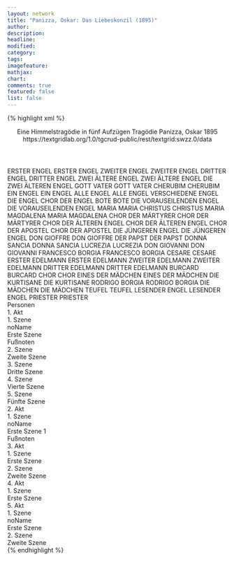 ```yaml
---
layout: network
title: "Panizza, Oskar: Das Liebeskonzil (1895)"
author:
description:
headline:
modified:
category:
tags:
imagefeature:
mathjax:
chart:
comments: true
featured: false
list: false
---
```

{% highlight xml %}
<?xml-model href="https://raw.githubusercontent.com/DLiNa/project/master/rules/lina.rnc"?><?xml-model href="https://raw.githubusercontent.com/DLiNa/project/master/rules/lina.sch"?>
<play xmlns="http://lina.digital">
  <header>
    <title>Das Liebeskonzil</title>
    <subtitle>Eine Himmelstragödie in fünf Aufzügen</subtitle>
    <genretitle>Tragödie</genretitle>
    <author>Panizza, Oskar</author>
    <date type="print" when="1895">1895</date>
    <date type="premiere"/>
    <date type="written"/>
    <source>https://textgridlab.org/1.0/tgcrud-public/rest/textgrid:swzz.0/data</source>
  </header>
  <personae>
    <character>
      <name>ERSTER ENGEL</name>
      <alias xml:id="erster_engel">
        <name>ERSTER ENGEL</name>
      </alias>
    </character>
    <character>
      <name>ZWEITER ENGEL</name>
      <alias xml:id="zweiter_engel">
        <name>ZWEITER ENGEL</name>
      </alias>
    </character>
    <character>
      <name>DRITTER ENGEL</name>
      <alias xml:id="dritter_engel">
        <name>DRITTER ENGEL</name>
      </alias>
    </character>
    <character>
      <name>ZWEI ÄLTERE ENGEL</name>
      <alias xml:id="zwei_ältere_engel">
        <name>ZWEI ÄLTERE ENGEL</name>
      </alias>
      <alias xml:id="die_zwei_älteren_engel">
        <name>DIE ZWEI ÄLTEREN ENGEL</name>
      </alias>
    </character>
    <character>
      <name>GOTT VATER</name>
      <alias xml:id="gott_vater">
        <name>GOTT VATER</name>
      </alias>
    </character>
    <character>
      <name>CHERUBIM</name>
      <alias xml:id="cherubim">
        <name>CHERUBIM</name>
      </alias>
    </character>
    <character>
      <name>EIN ENGEL</name>
      <alias xml:id="ein_engel">
        <name>EIN ENGEL</name>
      </alias>
    </character>
    <character>
      <name>ALLE ENGEL</name>
      <alias xml:id="alle_engel">
        <name>ALLE ENGEL</name>
      </alias>
      <alias xml:id="verschiedene_engel">
        <name>VERSCHIEDENE ENGEL</name>
      </alias>
      <alias xml:id="die_engel">
        <name>DIE ENGEL</name>
      </alias>
      <alias xml:id="chor_der_engel">
        <name>CHOR DER ENGEL</name>
      </alias>
    </character>
    <character>
      <name>BOTE</name>
      <alias xml:id="bote">
        <name>BOTE</name>
      </alias>
    </character>
    <character>
      <name>DIE VORAUSEILENDEN ENGEL</name>
      <alias xml:id="die_vorauseilenden_engel">
        <name>DIE VORAUSEILENDEN ENGEL</name>
      </alias>
    </character>
    <character>
      <name>MARIA</name>
      <alias xml:id="maria">
        <name>MARIA</name>
      </alias>
    </character>
    <character>
      <name>CHRISTUS</name>
      <alias xml:id="christus">
        <name>CHRISTUS</name>
      </alias>
    </character>
    <character>
      <name>MARIA MAGDALENA</name>
      <alias xml:id="maria_magdalena">
        <name>MARIA MAGDALENA</name>
      </alias>
    </character>
    <character>
      <name>CHOR DER MÄRTYRER</name>
      <alias xml:id="chor_der_märtyrer">
        <name>CHOR DER MÄRTYRER</name>
      </alias>
    </character>
    <character>
      <name>CHOR DER ÄLTEREN ENGEL</name>
      <alias xml:id="chor_der_älteren_engel">
        <name>CHOR DER ÄLTEREN ENGEL</name>
      </alias>
    </character>
    <character>
      <name>CHOR DER APOSTEL</name>
      <alias xml:id="chor_der_apostel">
        <name>CHOR DER APOSTEL</name>
      </alias>
    </character>
    <character>
      <name>DIE JÜNGEREN ENGEL</name>
      <alias xml:id="die_jüngeren_engel">
        <name>DIE JÜNGEREN ENGEL</name>
      </alias>
    </character>
    <character>
      <name>DON GIOFFRE</name>
      <alias xml:id="don_gioffre">
        <name>DON GIOFFRE</name>
      </alias>
    </character>
    <character>
      <name>DER PAPST</name>
      <alias xml:id="der_papst">
        <name>DER PAPST</name>
      </alias>
    </character>
    <character>
      <name>DONNA SANCIA</name>
      <alias xml:id="donna_sancia">
        <name>DONNA SANCIA</name>
      </alias>
    </character>
    <character>
      <name>LUCREZIA</name>
      <alias xml:id="lucrezia">
        <name>LUCREZIA</name>
      </alias>
    </character>
    <character>
      <name>DON GIOVANNI</name>
      <alias xml:id="don_giovanni">
        <name>DON GIOVANNI</name>
      </alias>
    </character>
    <character>
      <name>FRANCESCO BORGIA</name>
      <alias xml:id="francesco_borgia">
        <name>FRANCESCO BORGIA</name>
      </alias>
    </character>
    <character>
      <name>CESARE</name>
      <alias xml:id="cesare">
        <name>CESARE</name>
      </alias>
    </character>
    <character>
      <name>ERSTER EDELMANN</name>
      <alias xml:id="erster_edelmann">
        <name>ERSTER EDELMANN</name>
      </alias>
    </character>
    <character>
      <name>ZWEITER EDELMANN</name>
      <alias xml:id="zweiter_edelmann">
        <name>ZWEITER EDELMANN</name>
      </alias>
    </character>
    <character>
      <name>DRITTER EDELMANN</name>
      <alias xml:id="dritter_edelmann">
        <name>DRITTER EDELMANN</name>
      </alias>
    </character>
    <character>
      <name>BURCARD</name>
      <alias xml:id="burcard">
        <name>BURCARD</name>
      </alias>
    </character>
    <character>
      <name>CHOR</name>
      <alias xml:id="chor">
        <name>CHOR</name>
      </alias>
    </character>
    <character>
      <name>EINES DER MÄDCHEN</name>
      <alias xml:id="eines_der_mädchen">
        <name>EINES DER MÄDCHEN</name>
      </alias>
    </character>
    <character>
      <name>DIE KURTISANE</name>
      <alias xml:id="die_kurtisane">
        <name>DIE KURTISANE</name>
      </alias>
    </character>
    <character>
      <name>RODRIGO BORGIA</name>
      <alias xml:id="rodrigo_borgia">
        <name>RODRIGO BORGIA</name>
      </alias>
    </character>
    <character>
      <name>DIE MÄDCHEN</name>
      <alias xml:id="die_mädchen">
        <name>DIE MÄDCHEN</name>
      </alias>
    </character>
    <character>
      <name>TEUFEL</name>
      <alias xml:id="teufel">
        <name>TEUFEL</name>
      </alias>
    </character>
    <character>
      <name>LESENDER ENGEL</name>
      <alias xml:id="lesender_engel">
        <name>LESENDER ENGEL</name>
      </alias>
    </character>
    <character>
      <name>PRIESTER</name>
      <alias xml:id="priester">
        <name>PRIESTER</name>
      </alias>
    </character>
  </personae>
  <text>
    <div>
      <head>Personen</head>
    </div>
    <div>
      <head>1. Akt</head>
      <div>
        <head>1. Szene</head>
        <div>
          <head>noName</head>
          <div>
            <head>Erste Szene</head>
            <sp who="#erster_engel">
              <amount n="16" unit="speech_acts"/>
              <amount n="120" unit="words"/>
              <amount n="15" unit="lines"/>
              <amount n="615" unit="chars"/>
            </sp>
            <sp who="#zweiter_engel">
              <amount n="12" unit="speech_acts"/>
              <amount n="93" unit="words"/>
              <amount n="11" unit="lines"/>
              <amount n="746" unit="chars"/>
            </sp>
            <sp who="#dritter_engel">
              <amount n="28" unit="speech_acts"/>
              <amount n="318" unit="words"/>
              <amount n="23" unit="lines"/>
              <amount n="1650" unit="chars"/>
            </sp>
            <sp who="#erster_engel #zweiter_engel">
              <amount n="10" unit="speech_acts"/>
              <amount n="96" unit="words"/>
              <amount n="9" unit="lines"/>
              <amount n="448" unit="chars"/>
            </sp>
            <sp who="#zwei_ältere_engel">
              <amount n="1" unit="speech_acts"/>
              <amount n="20" unit="words"/>
              <amount n="101" unit="chars"/>
            </sp>
            <sp who="#die_zwei_älteren_engel">
              <amount n="1" unit="speech_acts"/>
              <amount n="15" unit="words"/>
              <amount n="1" unit="lines"/>
              <amount n="80" unit="chars"/>
            </sp>
          </div>
          <div>
            <head>Fußnoten</head>
          </div>
        </div>
      </div>
      <div>
        <head>2. Szene</head>
        <div>
          <head>Zweite Szene</head>
          <sp who="#gott_vater">
            <amount n="5" unit="speech_acts"/>
            <amount n="38" unit="words"/>
            <amount n="4" unit="lines"/>
            <amount n="169" unit="chars"/>
          </sp>
          <sp who="#cherubim">
            <amount n="8" unit="speech_acts"/>
            <amount n="19" unit="words"/>
            <amount n="8" unit="lines"/>
            <amount n="119" unit="chars"/>
          </sp>
          <sp who="#ein_engel">
            <amount n="9" unit="speech_acts"/>
            <amount n="21" unit="words"/>
            <amount n="9" unit="lines"/>
            <amount n="135" unit="chars"/>
          </sp>
          <sp who="#verschiedene_engel">
            <amount n="1" unit="speech_acts"/>
            <amount n="12" unit="words"/>
            <amount n="1" unit="lines"/>
            <amount n="54" unit="chars"/>
          </sp>
          <sp who="#alle_engel">
            <amount n="2" unit="speech_acts"/>
            <amount n="34" unit="words"/>
            <amount n="1" unit="lines"/>
            <amount n="162" unit="chars"/>
          </sp>
        </div>
      </div>
      <div>
        <head>3. Szene</head>
        <div>
          <head>Dritte Szene</head>
          <sp who="#gott_vater">
            <amount n="13" unit="speech_acts"/>
            <amount n="150" unit="words"/>
            <amount n="9" unit="lines"/>
            <amount n="848" unit="chars"/>
          </sp>
          <sp who="#cherubim">
            <amount n="13" unit="speech_acts"/>
            <amount n="133" unit="words"/>
            <amount n="10" unit="lines"/>
            <amount n="731" unit="chars"/>
          </sp>
        </div>
      </div>
      <div>
        <head>4. Szene</head>
        <div>
          <head>Vierte Szene</head>
          <sp who="#bote">
            <amount n="1" unit="speech_acts"/>
            <amount n="227" unit="words"/>
            <amount n="1391" unit="chars"/>
          </sp>
          <sp who="#gott_vater">
            <amount n="3" unit="speech_acts"/>
            <amount n="155" unit="words"/>
            <amount n="1" unit="lines"/>
            <amount n="809" unit="chars"/>
          </sp>
          <sp who="#cherubim">
            <amount n="2" unit="speech_acts"/>
            <amount n="43" unit="words"/>
            <amount n="1" unit="lines"/>
            <amount n="247" unit="chars"/>
          </sp>
        </div>
      </div>
      <div>
        <head>5. Szene</head>
        <div>
          <head>Fünfte Szene</head>
          <sp who="#erster_engel">
            <amount n="7" unit="speech_acts"/>
            <amount n="50" unit="words"/>
            <amount n="6" unit="lines"/>
            <amount n="254" unit="chars"/>
          </sp>
          <sp who="#zweiter_engel">
            <amount n="7" unit="speech_acts"/>
            <amount n="43" unit="words"/>
            <amount n="7" unit="lines"/>
            <amount n="216" unit="chars"/>
          </sp>
          <sp who="#dritter_engel">
            <amount n="12" unit="speech_acts"/>
            <amount n="79" unit="words"/>
            <amount n="12" unit="lines"/>
            <amount n="347" unit="chars"/>
          </sp>
          <sp who="#erster_engel #zweiter_engel">
            <amount n="5" unit="speech_acts"/>
            <amount n="17" unit="words"/>
            <amount n="5" unit="lines"/>
            <amount n="107" unit="chars"/>
          </sp>
          <sp who="#die_vorauseilenden_engel">
            <amount n="1" unit="speech_acts"/>
            <amount n="4" unit="words"/>
            <amount n="1" unit="lines"/>
            <amount n="19" unit="chars"/>
          </sp>
          <sp who="#gott_vater">
            <amount n="19" unit="speech_acts"/>
            <amount n="268" unit="words"/>
            <amount n="13" unit="lines"/>
            <amount n="1577" unit="chars"/>
          </sp>
          <sp who="#cherubim">
            <amount n="6" unit="speech_acts"/>
            <amount n="64" unit="words"/>
            <amount n="5" unit="lines"/>
            <amount n="412" unit="chars"/>
          </sp>
          <sp who="#maria">
            <amount n="12" unit="speech_acts"/>
            <amount n="193" unit="words"/>
            <amount n="8" unit="lines"/>
            <amount n="1029" unit="chars"/>
          </sp>
          <sp who="#christus">
            <amount n="9" unit="speech_acts"/>
            <amount n="126" unit="words"/>
            <amount n="7" unit="lines"/>
            <amount n="662" unit="chars"/>
          </sp>
          <sp who="#die_engel">
            <amount n="1" unit="speech_acts"/>
            <amount n="5" unit="words"/>
            <amount n="1" unit="lines"/>
            <amount n="21" unit="chars"/>
          </sp>
          <sp who="#maria_magdalena">
            <amount n="2" unit="speech_acts"/>
            <amount n="12" unit="words"/>
            <amount n="2" unit="lines"/>
            <amount n="55" unit="chars"/>
          </sp>
          <sp who="#chor_der_apostel #chor_der_märtyrer #chor_der_engel">
            <amount n="1" unit="speech_acts"/>
            <amount n="4" unit="words"/>
            <amount n="1" unit="lines"/>
            <amount n="11" unit="chars"/>
          </sp>
          <sp who="#chor_der_apostel #chor_der_märtyrer #chor_der_älteren_engel">
            <amount n="1" unit="speech_acts"/>
            <amount n="4" unit="words"/>
            <amount n="1" unit="lines"/>
            <amount n="26" unit="chars"/>
          </sp>
          <sp who="#chor_der_apostel">
            <amount n="1" unit="speech_acts"/>
            <amount n="4" unit="words"/>
            <amount n="1" unit="lines"/>
            <amount n="24" unit="chars"/>
          </sp>
          <sp who="#die_jüngeren_engel">
            <amount n="2" unit="speech_acts"/>
            <amount n="10" unit="words"/>
            <amount n="2" unit="lines"/>
            <amount n="41" unit="chars"/>
          </sp>
        </div>
      </div>
    </div>
    <div>
      <head>2. Akt</head>
      <div>
        <head>1. Szene</head>
        <div>
          <head>noName</head>
          <div>
            <head>Erste Szene                                                                                                                     1</head>
            <sp who="#don_gioffre">
              <amount n="7" unit="speech_acts"/>
              <amount n="83" unit="words"/>
              <amount n="6" unit="lines"/>
              <amount n="544" unit="chars"/>
            </sp>
            <sp who="#der_papst">
              <amount n="19" unit="speech_acts"/>
              <amount n="443" unit="words"/>
              <amount n="27" unit="lines"/>
              <amount n="2850" unit="chars"/>
            </sp>
            <sp who="#donna_sancia">
              <amount n="2" unit="speech_acts"/>
              <amount n="19" unit="words"/>
              <amount n="2" unit="lines"/>
              <amount n="116" unit="chars"/>
            </sp>
            <sp who="#lucrezia">
              <amount n="7" unit="speech_acts"/>
              <amount n="52" unit="words"/>
              <amount n="7" unit="lines"/>
              <amount n="276" unit="chars"/>
            </sp>
            <sp who="#francesco_borgia">
              <amount n="2" unit="speech_acts"/>
              <amount n="14" unit="words"/>
              <amount n="2" unit="lines"/>
              <amount n="70" unit="chars"/>
            </sp>
            <sp who="#don_giovanni">
              <amount n="3" unit="speech_acts"/>
              <amount n="35" unit="words"/>
              <amount n="2" unit="lines"/>
              <amount n="196" unit="chars"/>
            </sp>
            <sp who="#francesco_borgia">
              <amount n="1" unit="speech_acts"/>
              <amount n="10" unit="words"/>
              <amount n="1" unit="lines"/>
              <amount n="60" unit="chars"/>
            </sp>
            <sp who="#cesare">
              <amount n="1" unit="speech_acts"/>
              <amount n="3" unit="words"/>
              <amount n="1" unit="lines"/>
              <amount n="9" unit="chars"/>
            </sp>
            <sp who="#erster_edelmann">
              <amount n="4" unit="speech_acts"/>
              <amount n="35" unit="words"/>
              <amount n="4" unit="lines"/>
              <amount n="203" unit="chars"/>
            </sp>
            <sp who="#zweiter_edelmann">
              <amount n="4" unit="speech_acts"/>
              <amount n="17" unit="words"/>
              <amount n="4" unit="lines"/>
              <amount n="97" unit="chars"/>
            </sp>
            <sp who="#dritter_edelmann">
              <amount n="7" unit="speech_acts"/>
              <amount n="141" unit="words"/>
              <amount n="2" unit="lines"/>
              <amount n="831" unit="chars"/>
            </sp>
            <sp who="#burcard">
              <amount n="1" unit="speech_acts"/>
              <amount n="23" unit="words"/>
              <amount n="132" unit="chars"/>
            </sp>
            <sp who="#chor">
              <amount n="1" unit="speech_acts"/>
              <amount n="52" unit="words"/>
              <amount n="525" unit="chars"/>
            </sp>
            <sp who="#eines_der_mädchen">
              <amount n="1" unit="speech_acts"/>
              <amount n="6" unit="words"/>
              <amount n="1" unit="lines"/>
              <amount n="198" unit="chars"/>
            </sp>
            <sp who="#die_kurtisane">
              <amount n="1" unit="speech_acts"/>
              <amount n="23" unit="words"/>
              <amount n="128" unit="chars"/>
            </sp>
            <sp who="#rodrigo_borgia">
              <amount n="1" unit="speech_acts"/>
              <amount n="22" unit="words"/>
              <amount n="128" unit="chars"/>
            </sp>
            <sp who="#die_mädchen">
              <amount n="1" unit="speech_acts"/>
              <amount n="6" unit="words"/>
              <amount n="1" unit="lines"/>
              <amount n="29" unit="chars"/>
            </sp>
          </div>
          <div>
            <head>Fußnoten</head>
          </div>
        </div>
      </div>
    </div>
    <div>
      <head>3. Akt</head>
      <div>
        <head>1. Szene</head>
        <div>
          <head>Erste Szene</head>
          <sp who="#gott_vater">
            <amount n="15" unit="speech_acts"/>
            <amount n="324" unit="words"/>
            <amount n="10" unit="lines"/>
            <amount n="1851" unit="chars"/>
          </sp>
          <sp who="#christus">
            <amount n="11" unit="speech_acts"/>
            <amount n="218" unit="words"/>
            <amount n="10" unit="lines"/>
            <amount n="1214" unit="chars"/>
          </sp>
          <sp who="#maria">
            <amount n="23" unit="speech_acts"/>
            <amount n="553" unit="words"/>
            <amount n="19" unit="lines"/>
            <amount n="3137" unit="chars"/>
          </sp>
          <sp who="#teufel">
            <amount n="25" unit="speech_acts"/>
            <amount n="531" unit="words"/>
            <amount n="16" unit="lines"/>
            <amount n="2919" unit="chars"/>
          </sp>
          <sp who="#christus #maria #teufel">
            <amount n="2" unit="speech_acts"/>
            <amount n="24" unit="words"/>
            <amount n="2" unit="lines"/>
            <amount n="129" unit="chars"/>
          </sp>
        </div>
      </div>
      <div>
        <head>2. Szene</head>
        <div>
          <head>Zweite Szene</head>
          <sp who="#teufel">
            <amount n="9" unit="speech_acts"/>
            <amount n="3655" unit="words"/>
            <amount n="20313" unit="chars"/>
          </sp>
        </div>
      </div>
    </div>
    <div>
      <head>4. Akt</head>
      <div>
        <head>1. Szene</head>
        <div>
          <head>Erste Szene</head>
          <sp who="#lesender_engel">
            <amount n="1" unit="speech_acts"/>
            <amount n="311" unit="words"/>
            <amount n="1751" unit="chars"/>
          </sp>
          <sp who="#maria">
            <amount n="27" unit="speech_acts"/>
            <amount n="389" unit="words"/>
            <amount n="19" unit="lines"/>
            <amount n="2083" unit="chars"/>
          </sp>
          <sp who="#lesender_engel">
            <amount n="3" unit="speech_acts"/>
            <amount n="57" unit="words"/>
            <amount n="2" unit="lines"/>
            <amount n="368" unit="chars"/>
          </sp>
          <sp who="#teufel">
            <amount n="23" unit="speech_acts"/>
            <amount n="626" unit="words"/>
            <amount n="19" unit="lines"/>
            <amount n="3520" unit="chars"/>
          </sp>
        </div>
      </div>
    </div>
    <div>
      <head>5. Akt</head>
      <div>
        <head>1. Szene</head>
        <div>
          <head>noName</head>
          <div>
            <head>Erste Szene</head>
            <sp who="#priester">
              <amount n="10" unit="speech_acts"/>
              <amount n="110" unit="words"/>
              <amount n="9" unit="lines"/>
              <amount n="2503" unit="chars"/>
            </sp>
            <sp who="#der_papst #lucrezia #cesare #burcard">
              <amount n="1" unit="speech_acts"/>
              <amount n="1" unit="words"/>
              <amount n="1" unit="lines"/>
              <amount n="5" unit="chars"/>
            </sp>
          </div>
        </div>
      </div>
      <div>
        <head>2. Szene</head>
        <div>
          <head>Zweite Szene</head>
          <sp who="#teufel">
            <amount n="1" unit="speech_acts"/>
            <amount n="64" unit="words"/>
            <amount n="366" unit="chars"/>
          </sp>
        </div>
      </div>
    </div>
  </text>
</play>
{% endhighlight %}